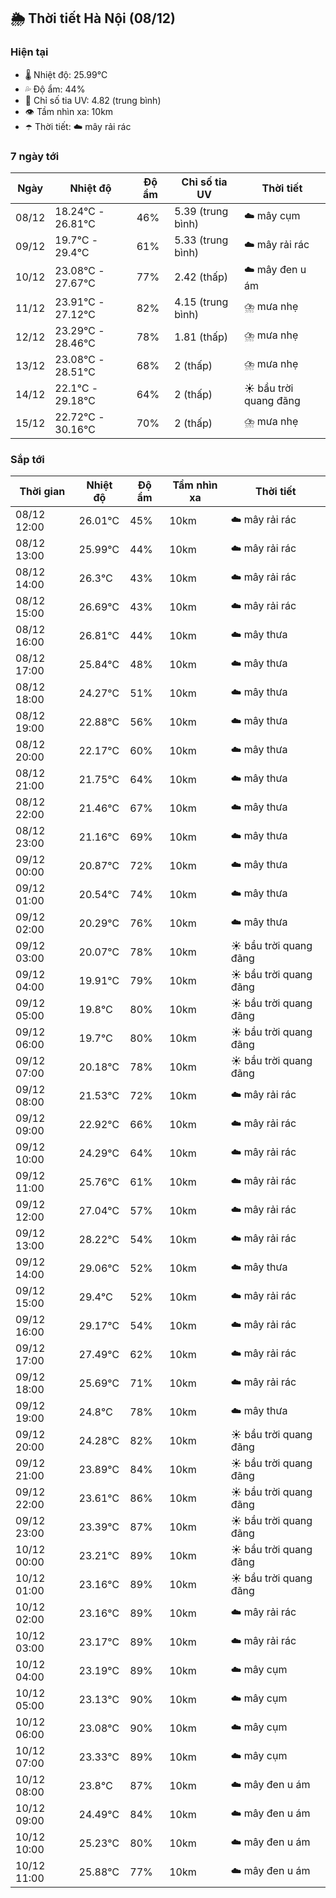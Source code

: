 ## 🌦️ Thời tiết Hà Nội (08/12)

### Hiện tại

- 🌡️ Nhiệt độ: 25.99℃
- 💦 Độ ẩm: 44%
- 🌟 Chỉ số tia UV: 4.82 (trung bình)
- 👁️ Tầm nhìn xa: 10km
- ☂️ Thời tiết: ☁️ mây rải rác

### 7 ngày tới

| Ngày | Nhiệt độ | Độ ẩm | Chỉ số tia UV | Thời tiết |
| --- | --- | --- | --- | --- |
| 08/12 | 18.24℃ - 26.81℃ | 46% | 5.39 (trung bình) | ☁️ mây cụm |
| 09/12 | 19.7℃ - 29.4℃ | 61% | 5.33 (trung bình) | ☁️ mây rải rác |
| 10/12 | 23.08℃ - 27.67℃ | 77% | 2.42 (thấp) | ☁️ mây đen u ám |
| 11/12 | 23.91℃ - 27.12℃ | 82% | 4.15 (trung bình) | ⛈️ mưa nhẹ |
| 12/12 | 23.29℃ - 28.46℃ | 78% | 1.81 (thấp) | ⛈️ mưa nhẹ |
| 13/12 | 23.08℃ - 28.51℃ | 68% | 2 (thấp) | ⛈️ mưa nhẹ |
| 14/12 | 22.1℃ - 29.18℃ | 64% | 2 (thấp) | ☀️ bầu trời quang đãng |
| 15/12 | 22.72℃ - 30.16℃ | 70% | 2 (thấp) | ⛈️ mưa nhẹ |

### Sắp tới

| Thời gian | Nhiệt độ | Độ ẩm | Tầm nhìn xa | Thời tiết |
| --- | --- | --- | --- | --- |
| 08/12 12:00 | 26.01℃ | 45% | 10km | ☁️ mây rải rác |
| 08/12 13:00 | 25.99℃ | 44% | 10km | ☁️ mây rải rác |
| 08/12 14:00 | 26.3℃ | 43% | 10km | ☁️ mây rải rác |
| 08/12 15:00 | 26.69℃ | 43% | 10km | ☁️ mây rải rác |
| 08/12 16:00 | 26.81℃ | 44% | 10km | ☁️ mây thưa |
| 08/12 17:00 | 25.84℃ | 48% | 10km | ☁️ mây thưa |
| 08/12 18:00 | 24.27℃ | 51% | 10km | ☁️ mây thưa |
| 08/12 19:00 | 22.88℃ | 56% | 10km | ☁️ mây thưa |
| 08/12 20:00 | 22.17℃ | 60% | 10km | ☁️ mây thưa |
| 08/12 21:00 | 21.75℃ | 64% | 10km | ☁️ mây thưa |
| 08/12 22:00 | 21.46℃ | 67% | 10km | ☁️ mây thưa |
| 08/12 23:00 | 21.16℃ | 69% | 10km | ☁️ mây thưa |
| 09/12 00:00 | 20.87℃ | 72% | 10km | ☁️ mây thưa |
| 09/12 01:00 | 20.54℃ | 74% | 10km | ☁️ mây thưa |
| 09/12 02:00 | 20.29℃ | 76% | 10km | ☁️ mây thưa |
| 09/12 03:00 | 20.07℃ | 78% | 10km | ☀️ bầu trời quang đãng |
| 09/12 04:00 | 19.91℃ | 79% | 10km | ☀️ bầu trời quang đãng |
| 09/12 05:00 | 19.8℃ | 80% | 10km | ☀️ bầu trời quang đãng |
| 09/12 06:00 | 19.7℃ | 80% | 10km | ☀️ bầu trời quang đãng |
| 09/12 07:00 | 20.18℃ | 78% | 10km | ☀️ bầu trời quang đãng |
| 09/12 08:00 | 21.53℃ | 72% | 10km | ☁️ mây rải rác |
| 09/12 09:00 | 22.92℃ | 66% | 10km | ☁️ mây rải rác |
| 09/12 10:00 | 24.29℃ | 64% | 10km | ☁️ mây rải rác |
| 09/12 11:00 | 25.76℃ | 61% | 10km | ☁️ mây rải rác |
| 09/12 12:00 | 27.04℃ | 57% | 10km | ☁️ mây rải rác |
| 09/12 13:00 | 28.22℃ | 54% | 10km | ☁️ mây rải rác |
| 09/12 14:00 | 29.06℃ | 52% | 10km | ☁️ mây thưa |
| 09/12 15:00 | 29.4℃ | 52% | 10km | ☁️ mây rải rác |
| 09/12 16:00 | 29.17℃ | 54% | 10km | ☁️ mây rải rác |
| 09/12 17:00 | 27.49℃ | 62% | 10km | ☁️ mây rải rác |
| 09/12 18:00 | 25.69℃ | 71% | 10km | ☁️ mây rải rác |
| 09/12 19:00 | 24.8℃ | 78% | 10km | ☁️ mây thưa |
| 09/12 20:00 | 24.28℃ | 82% | 10km | ☀️ bầu trời quang đãng |
| 09/12 21:00 | 23.89℃ | 84% | 10km | ☀️ bầu trời quang đãng |
| 09/12 22:00 | 23.61℃ | 86% | 10km | ☀️ bầu trời quang đãng |
| 09/12 23:00 | 23.39℃ | 87% | 10km | ☀️ bầu trời quang đãng |
| 10/12 00:00 | 23.21℃ | 89% | 10km | ☀️ bầu trời quang đãng |
| 10/12 01:00 | 23.16℃ | 89% | 10km | ☀️ bầu trời quang đãng |
| 10/12 02:00 | 23.16℃ | 89% | 10km | ☁️ mây rải rác |
| 10/12 03:00 | 23.17℃ | 89% | 10km | ☁️ mây rải rác |
| 10/12 04:00 | 23.19℃ | 89% | 10km | ☁️ mây cụm |
| 10/12 05:00 | 23.13℃ | 90% | 10km | ☁️ mây cụm |
| 10/12 06:00 | 23.08℃ | 90% | 10km | ☁️ mây cụm |
| 10/12 07:00 | 23.33℃ | 89% | 10km | ☁️ mây cụm |
| 10/12 08:00 | 23.8℃ | 87% | 10km | ☁️ mây đen u ám |
| 10/12 09:00 | 24.49℃ | 84% | 10km | ☁️ mây đen u ám |
| 10/12 10:00 | 25.23℃ | 80% | 10km | ☁️ mây đen u ám |
| 10/12 11:00 | 25.88℃ | 77% | 10km | ☁️ mây đen u ám |
